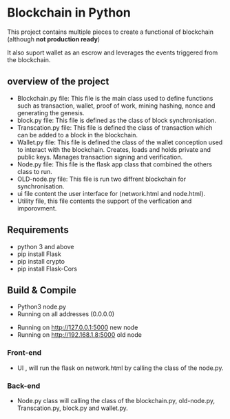 # Blockchain in Python 

This project contains multiple pieces to create a functional of blockchain (although **not production ready**) 

It also suport wallet as an escrow and leverages the events triggered from the blockchain.


## overview of the project

- Blockchain.py file: This file is the main class used to define functions such as transaction, wallet, proof of work, mining hashing, nonce and generating the genesis.
- block.py file: This file is defined as the class of block synchronisation.
- Transcation.py file: This file is defined the class of transaction which can be added to a block in the blockchain.
- Wallet.py file: This file is defined the class of the wallet conception used to interact with the blockchain. Creates, loads and holds private and public keys. Manages transaction signing and verification.
- Node.py file: This file is the flask app class that combined the others class to run. 
- OLD-node.py file: This file is run two diffrent blockchain for synchronisation.
- ui file content the user interface for (network.html and node.html).
- Utility file, this file contents the support of the verfication and imporovment.

## Requirements

- python 3 and above
- pip install Flask
- pip install crypto
- pip install Flask-Cors

## Build & Compile

- Python3 node.py 
- Running on all addresses (0.0.0.0)
 * Running on http://127.0.0.1:5000  new node
 * Running on http://192.168.1.8:5000 old node

### Front-end

- UI , will run the flask on network.html by calling the class of the node.py.


### Back-end

- Node.py class will calling the class of the blockchain.py, old-node.py, Transcation.py, block.py and wallet.py.
